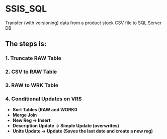 # SSIS_SQL

Transfer (with versioning) data from a product stock CSV file to SQL Server DB

## The steps is:

### 1. Truncate RAW Table
### 2. CSV to RAW Table
### 3. RAW to WRK Table
### 4. Conditional Updates on VRS
* **Sort Tables (RAW and WORK0**
* **Merge Join**
* **New Reg -> Insert**
* **Description Update -> Simple Update (overwrites)**
* **Units Update -> Update (Saves the last date and create a new reg)**
